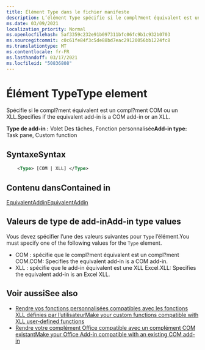 ```yaml
---
title: Élément Type dans le fichier manifeste
description: L’élément Type spécifie si le compl?ment équivalent est un compl?ment COM ou un XLL.
ms.date: 03/09/2021
localization_priority: Normal
ms.openlocfilehash: 5af3359c232e91b097311bfc06fc9b1c932b0703
ms.sourcegitcommit: c0c61fe84f3c5de88bd7eac29120056bb1224fc8
ms.translationtype: MT
ms.contentlocale: fr-FR
ms.lasthandoff: 03/17/2021
ms.locfileid: "50836808"
---
```

# <a name="type-element"></a><span data-ttu-id="8154e-103">Élément Type</span><span class="sxs-lookup"><span data-stu-id="8154e-103">Type element</span></span>

<span data-ttu-id="8154e-104">Spécifie si le compl?ment équivalent est un compl?ment COM ou un XLL.</span><span class="sxs-lookup"><span data-stu-id="8154e-104">Specifies if the equivalent add-in is a COM add-in or an XLL.</span></span>

<span data-ttu-id="8154e-105">**Type de add-in :** Volet Des tâches, Fonction personnalisée</span><span class="sxs-lookup"><span data-stu-id="8154e-105">**Add-in type:** Task pane, Custom function</span></span>

## <a name="syntax"></a><span data-ttu-id="8154e-106">Syntaxe</span><span class="sxs-lookup"><span data-stu-id="8154e-106">Syntax</span></span>

```XML
    <Type> [COM | XLL] </Type>  
```

## <a name="contained-in"></a><span data-ttu-id="8154e-107">Contenu dans</span><span class="sxs-lookup"><span data-stu-id="8154e-107">Contained in</span></span>

[<span data-ttu-id="8154e-108">EquivalentAddin</span><span class="sxs-lookup"><span data-stu-id="8154e-108">EquivalentAddin</span></span>](equivalentaddin.md)

## <a name="add-in-type-values"></a><span data-ttu-id="8154e-109">Valeurs de type de add-in</span><span class="sxs-lookup"><span data-stu-id="8154e-109">Add-in type values</span></span>

<span data-ttu-id="8154e-110">Vous devez spécifier l’une des valeurs suivantes pour `Type` l’élément.</span><span class="sxs-lookup"><span data-stu-id="8154e-110">You must specify one of the following values for the `Type` element.</span></span>

- <span data-ttu-id="8154e-111">COM : spécifie que le compl?ment équivalent est un compl?ment COM.</span><span class="sxs-lookup"><span data-stu-id="8154e-111">COM: Specifies the equivalent add-in is a COM add-in.</span></span>
- <span data-ttu-id="8154e-112">XLL : spécifie que le add-in équivalent est une XLL Excel.</span><span class="sxs-lookup"><span data-stu-id="8154e-112">XLL: Specifies the equivalent add-in is an Excel XLL.</span></span>

## <a name="see-also"></a><span data-ttu-id="8154e-113">Voir aussi</span><span class="sxs-lookup"><span data-stu-id="8154e-113">See also</span></span>

- [<span data-ttu-id="8154e-114">Rendre vos fonctions personnalisées compatibles avec les fonctions XLL définies par l’utilisateur</span><span class="sxs-lookup"><span data-stu-id="8154e-114">Make your custom functions compatible with XLL user-defined functions</span></span>](../../excel/make-custom-functions-compatible-with-xll-udf.md)
- [<span data-ttu-id="8154e-115">Rendre votre complément Office compatible avec un complément COM existant</span><span class="sxs-lookup"><span data-stu-id="8154e-115">Make your Office Add-in compatible with an existing COM add-in</span></span>](../../develop/make-office-add-in-compatible-with-existing-com-add-in.md)